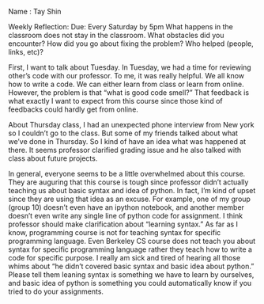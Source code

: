 Name : Tay Shin

Weekly Reflection: Due: Every Saturday by 5pm What happens in the classroom does not stay in the classroom. What obstacles did you encounter? How did you go about fixing the problem? Who helped (people, links, etc)?

First, I want to talk about Tuesday. In Tuesday, we had a time for reviewing other’s code with our professor. To me, it was really helpful. We all know how to write a code. We can either learn from class or learn from online. However, the problem is that “what is good code smell?” That feedback is what exactly I want to expect from this course since those kind of feedbacks could hardly get from online. 

About Thursday class, I had an unexpected phone interview from New york so I couldn’t go to the class. But some of my friends talked about what we’ve done in Thursday. So I kind of have an idea what was happened at there. It seems professor clarified grading issue and he also talked with class about future projects. 

In general, everyone seems to be a little overwhelmed about this course. They are auguring that this course is tough since professor didn’t actually teaching us about basic syntax and idea of python. In fact, I’m kind of upset since they are using that idea as an excuse. For example, one of my group (group 10) doesn’t even have an ipython notebook, and another member doesn’t even write any single line of python code for assignment. I think professor should make clarification about “learning syntax.” As far as I know, programming course is not for teaching syntax for specific programming language. Even Berkeley CS course does not teach you about syntax for specific programming language rather they teach how to write a code for specific purpose. I really am sick and tired of hearing all those whims about “he didn’t covered basic syntax and basic idea about python.” Please tell them leaning syntax is something we have to learn by ourselves, and basic idea of python is something you could automatically know if you tried to do your assignments. 
